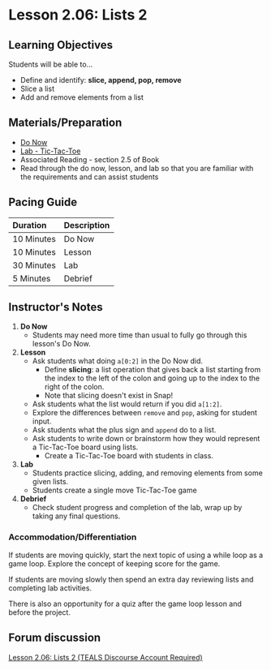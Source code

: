 # Lesson 2.06: Lists 2

## Learning Objectives

Students will be able to...

* Define and identify: **slice, append, pop, remove**
* Slice a list
* Add and remove elements from a list

## Materials/Preparation

* [Do Now](do_now.md)
* [Lab - Tic-Tac-Toe](lab.md)
* Associated Reading - section 2.5 of Book
* Read through the do now, lesson, and lab so that you are familiar with the requirements and can assist students

## Pacing Guide

| **Duration** | **Description** |
| :--- | :--- |
| 10 Minutes | Do Now |
| 10 Minutes | Lesson |
| 30 Minutes | Lab |
| 5 Minutes | Debrief |

## Instructor's Notes

1. **Do Now**
   * Students may need more time than usual to fully go through this lesson's Do Now.
2. **Lesson**
   * Ask students what doing `a[0:2]` in the Do Now did.
     * Define **slicing**: a list operation that gives back a list starting from the index to the left of the colon and going up to the index to the right of the colon. 
     * Note that slicing doesn't exist in Snap!
   * Ask students what the list would return if you did `a[1:2]`.
   * Explore the differences between `remove` and `pop`, asking for student input. 
   * Ask students what the plus sign and `append` do to a list.
   * Ask students to write down or brainstorm how they would represent a Tic-Tac-Toe board using lists.
     * Create a Tic-Tac-Toe board with students in class. 
3. **Lab**
   * Students practice slicing, adding, and removing elements from some given lists. 
   * Students create a single move Tic-Tac-Toe game
4. **Debrief**
   * Check student progress and completion of the lab, wrap up by taking any final questions.

### Accommodation/Differentiation

If students are moving quickly, start the next topic of using a while loop as a game loop. Explore the concept of keeping score for the game.

If students are moving slowly then spend an extra day reviewing lists and completing lab activities.

There is also an opportunity for a quiz after the game loop lesson and before the project.

## Forum discussion

[Lesson 2.06: Lists 2 \(TEALS Discourse Account Required\)](https://forums.tealsk12.org/c/2nd-semester-unit-2/lesson-2-06-lists-2)

